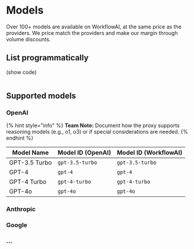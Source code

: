 # Models

Over 100+ models are available on WorkflowAI, at the same price as the providers. We price match the providers and make our margin through volume discounts.

## List programmatically

(show code)

```python

```

## Supported models

### OpenAI

{% hint style="info" %}
**Team Note:** Document how the proxy supports reasoning models (e.g., o1, o3) or if special considerations are needed.
{% endhint %}

| Model Name         | Model ID (OpenAI)     | Model ID (WorkflowAI)     |
|--------------------|----------------------|---------------------------|
| GPT-3.5 Turbo      | `gpt-3.5-turbo`      | `gpt-3.5-turbo`           |
| GPT-4              | `gpt-4`              | `gpt-4`                   |
| GPT-4 Turbo        | `gpt-4-turbo`        | `gpt-4-turbo`             |
| GPT-4o             | `gpt-4o`             | `gpt-4o`                  |




### Anthropic

### Google

### ...